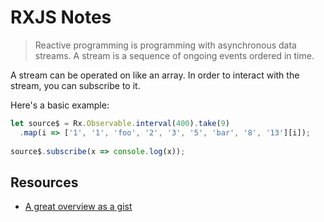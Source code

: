# RXJS Notes

> Reactive programming is programming with asynchronous data streams. A stream is a sequence of ongoing events ordered in time.  

A stream can be operated on like an array.  In order to interact with the stream, you can subscribe to it.

Here's a basic example:

```typescript
let source$ = Rx.Observable.interval(400).take(9)
  .map(i => ['1', '1', 'foo', '2', '3', '5', 'bar', '8', '13'][i]);
  
source$.subscribe(x => console.log(x));
```

## Resources

* [A great overview as a gist](https://gist.github.com/staltz/868e7e9bc2a7b8c1f754)
